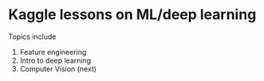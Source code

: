 # Kaggle lessons on ML/deep learning
Topics include
1. Feature engineering
2. Intro to deep learning
3. Computer Vision (next)

